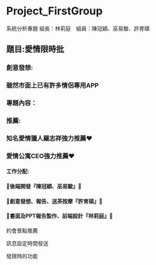 # Project_FirstGroup
系統分析專題 組長：林莉庭　組員：陳冠穎、巫易駿、許育碩

## 題目:愛情限時批

### 創意發想:
### 
### 雖然市面上已有許多情侶專用APP

### 專題內容：
### 

### 推薦:
### 知名愛情獵人羅志祥強力推薦:heart:
### 愛情公寓CEO強力推薦:heart:

#### 工作分配:
#### :vibration_mode:後端開發『陳冠穎、巫易駿』:vibration_mode:
#### :file_folder:創意發想、報告、送茶按摩『許育碩』:file_folder:
#### :crystal_ball:書面及PPT報告製作、前端設計『林莉庭』:crystal_ball:

約會景點推薦

訊息設定時間發送

發限時的功能

